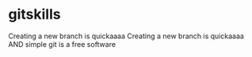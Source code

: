 # gitskills
Creating a new branch is quickaaaa
Creating a new branch is quickaaaa AND simple
git is a free software
